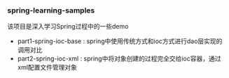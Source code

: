### spring-learning-samples

该项目是深入学习Spring过程中的一些demo


- part1-spring-ioc-base : spring中使用传统方式和ioc方式进行dao层实现的调用对比
- part2-spring-ioc-xml : spring中将对象创建的过程完全交给ioc容器，通过xml配置文件管理对象